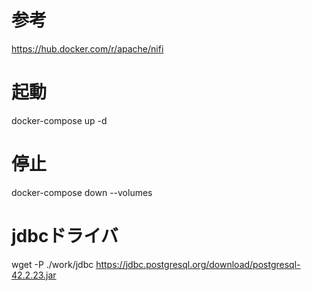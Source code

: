 # 参考
https://hub.docker.com/r/apache/nifi


# 起動
docker-compose up -d

# 停止
docker-compose down --volumes

# jdbcドライバ
wget -P ./work/jdbc https://jdbc.postgresql.org/download/postgresql-42.2.23.jar
